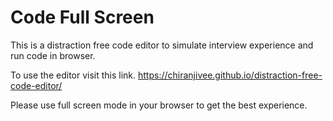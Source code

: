# Code Full Screen

This is a distraction free code editor to simulate interview experience and run code in browser.

To use the editor visit this link.
https://chiranjivee.github.io/distraction-free-code-editor/

Please use full screen mode in your browser to get the best experience.